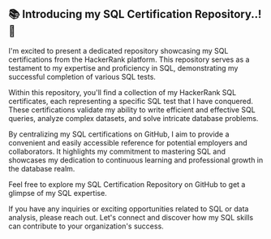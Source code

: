 ## 📚 Introducing my SQL Certification Repository..! 🎉

I'm excited to present a dedicated repository showcasing my SQL certifications from the HackerRank platform. This repository serves as a testament to my expertise and proficiency in SQL, demonstrating my successful completion of various SQL tests.

Within this repository, you'll find a collection of my HackerRank SQL certificates, each representing a specific SQL test that I have conquered. These certifications validate my ability to write efficient and effective SQL queries, analyze complex datasets, and solve intricate database problems.

By centralizing my SQL certifications on GitHub, I aim to provide a convenient and easily accessible reference for potential employers and collaborators. It highlights my commitment to mastering SQL and showcases my dedication to continuous learning and professional growth in the database realm.

Feel free to explore my SQL Certification Repository on GitHub to get a glimpse of my SQL expertise. 

If you have any inquiries or exciting opportunities related to SQL or data analysis, please reach out. Let's connect and discover how my SQL skills can contribute to your organization's success.

